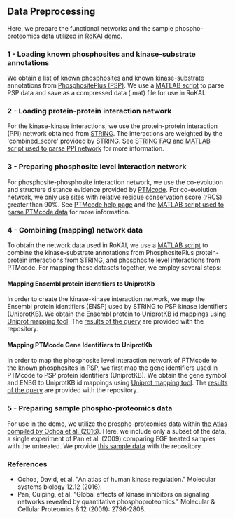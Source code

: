 ## Data Preprocessing
Here, we prepare the functional networks and the sample phospho-proteomics data utilized in [RoKAI demo](../../demo_rokai.m).
### 1 - Loading known phosphosites and kinase-substrate annotations
We obtain a list of known phosphosites and known kinase-substrate annotations from [PhosphositePlus (PSP)](https://www.phosphosite.org/staticDownloads). We use a [MATLAB script](load_psp_kinase_substrates.m) to parse PSP data and save as a compressed data (.mat) file for use in RoKAI.
### 2 - Loading protein-protein interaction network
For the kinase-kinase interactions, we use the protein-protein interaction (PPI) network obtained from [STRING](https://string-db.org/cgi/download.pl). The interactions are weighted by the 'combined_score' provided by STRING. See [STRING FAQ](http://version10.string-db.org/help/faq/) and [MATLAB script used to parse PPI network](load_string_ppi_network.m) for more information. 
### 3 - Preparing phosphosite level interaction network
For phosphosite-phosphosite interaction network, we use the co-evolution and structure distance evidence provided by [PTMcode](https://ptmcode.embl.de/data.cgi). For co-evolution network, we only use sites with relative residue conservation score (rRCS) greater than 90%. See [PTMcode help page](https://ptmcode.embl.de/help.cgi) and the [MATLAB script used to parse PTMcode data](load_ptmcode_networks.m) for more information.
### 4 - Combining (mapping) network data 
To obtain the network data used in RoKAI, we use a [MATLAB script](combine_functional_networks.m) to combine the kinase-substrate annotations from PhosphositePlus protein-protein interactions from STRING, and phosphosite level interactions from PTMcode. For mapping these datasets together, we employ several steps:
#### Mapping Ensembl protein identifiers to UniprotKb
In order to create the kinase-kinase interaction network, we map the Ensembl protein identifiers (ENSP) used by STRING to PSP kinase identifiers (UniprotKB). We obtain the Ensembl protein to UniprotKB id mappings using [Uniprot mapping tool](https://www.uniprot.org/uploadlists/). The [results of the query](../../data/string_proteins_uniprotkb.tab) are provided with the repository.
#### Mapping PTMcode Gene Identifiers to UniprotKb
In order to map the phosphosite level interaction network of PTMcode to the known phosphosites in PSP, we first map the gene identifiers used in PTMcode to PSP protein identifiers (UniprotKB). We obtain the gene symbol and ENSG to UniprotKB id mappings using [Uniprot mapping tool](https://www.uniprot.org/uploadlists/). The [results of the query](../../data/ptmcode_genes_uniprotkb.tab) are provided with the repository.
### 5 - Preparing sample phospho-proteomics data
For use in the demo, we utilize the prospho-proteomics data within [the Atlas compiled by Ochoa et al. (2016)](http://phosfate.com/download.html). Here, we include only a subset of the data, a single experiment of Pan et al. (2009) comparing EGF treated samples with the untreated. We provide [this sample data](../../data/phospho_data_demo.csv) with the repository.
### References
- Ochoa, David, et al. "An atlas of human kinase regulation." Molecular systems biology 12.12 (2016).
- Pan, Cuiping, et al. "Global effects of kinase inhibitors on signaling networks revealed by quantitative phosphoproteomics." Molecular & Cellular Proteomics 8.12 (2009): 2796-2808.




